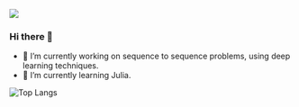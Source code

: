 ![](https://komarev.com/ghpvc/?username=mahdirahbar&style=flat-square)
### Hi there 👋
- 🔭 I’m currently working on sequence to sequence problems, using deep learning techniques. 
- 🌱 I’m currently learning Julia.

<!--
**MahdiRahbar/MahdiRahbar** is a ✨ _special_ ✨ repository because its `README.md` (this file) appears on your GitHub profile.

Here are some ideas to get you started:

- 🔭 I’m currently working on ...
- 🌱 I’m currently learning ...
- 👯 I’m looking to collaborate on ...
- 🤔 I’m looking for help with ...
- 💬 Ask me about ...
- 📫 How to reach me: ...
- 😄 Pronouns: ...
- ⚡ Fun fact: ...
-->


![Top Langs](https://github-readme-stats.vercel.app/api/top-langs/?username=mahdirahbar&layout=compact)
